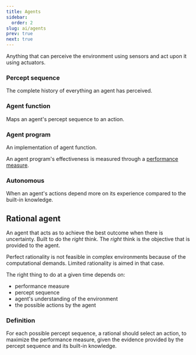 ```yaml
---
title: Agents
sidebar:
  order: 2
slug: ai/agents
prev: true
next: true
---
```


Anything that can perceive the environment using sensors and act upon it using actuators.

### Percept sequence
The complete history of everything an agent has perceived.

### Agent function 
Maps an agent's percept sequence to an action.

### Agent program
An implementation of agent function.

An agent program's effectiveness is measured through a [performance measure](/ai/performance-measure).

### Autonomous

When an agent's actions depend more on its experience compared to the built-in knowledge.

## Rational agent

An agent that acts as to achieve the best outcome when there is uncertainty. Built to do the _right_ think. The _right_ think is the objective that is provided to the agent.

Perfect rationality is not feasible in complex environments because of the computational demands. Limited rationality is aimed in that case.

The right thing to do at a given time depends on:
- performance measure
- percept sequence
- agent's understanding of the environment
- the possible actions by the agent

### Definition

For each possible percept sequence, a rational should select an action, to maximize the performance measure, given the evidence provided by the percept sequence and its built-in knowledge.
